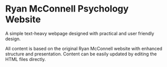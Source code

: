 # Ryan McConnell Psychology Website
A simple text-heavy webpage designed with practical and user friendly design.




All content is based on the original Ryan McConnell website with enhanced structure and presentation. Content can be easily updated by editing the HTML files directly.

